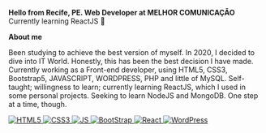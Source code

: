 **Hello from Recife, PE. Web Developer at MELHOR COMUNICAÇÃO** 
Currently learning ReactJS 🤖

**About me**

Been studying to achieve the best version of myself. In 2020, I decided to dive into IT World. Honestly, this has been the best decision I have made.
Currently working as a Front-end developer, using HTML5, CSS3, Bootstrap5, JAVASCRIPT, WORDPRESS, PHP and little of MySQL.
Self-taught; willingness to learn; currently learning ReactJS, which I used in some personal projects.
Seeking to learn NodeJS and MongoDB. One step at a time, though.


   <a href="https://developer.mozilla.org/en-US/docs/Web/HTML" target="_blank">
    <img alt="HTML5" src="https://img.shields.io/badge/HTML5-E34F26?style=for-the-badge&logo=html5&logoColor=white" />
    </a>
    <a href="https://developer.mozilla.org/en-US/docs/Web/CSS" target="_blank">
    <img alt="CSS3" src="https://img.shields.io/badge/CSS3-1572B6?style=for-the-badge&logo=css3&logoColor=white"/>
    </a>
    <a href="https://www.javascript.com/" target="_blank">
    <img alt="JS" src="https://img.shields.io/badge/JavaScript-F7DF1E?style=for-the-badge&logo=javascript&logoColor=black"/>
    </a>
    <a href="https://getbootstrap.com/" target="_blank">
    <img alt="BootStrap" src="https://img.shields.io/badge/Bootstrap-563D7C?style=for-the-badge&logo=bootstrap&logoColor=white"/>
    </a>
    <a href="https://pt-br.reactjs.org" target="_blank">
    <img alt="React" src="https://img.shields.io/badge/react-%2320232a.svg?style=for-the-badge&logo=react&logoColor=%2361DAFB"/>
    </a>
    <a href="wordpress.com" target="_blank">
    <img alt="WordPress" src="https://img.shields.io/badge/WordPress-%23117AC9.svg?style=for-the-badge&logo=WordPress&logoColor=white"/>
    </a>
          
   
 
